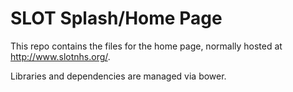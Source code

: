 # SLOT Splash/Home Page
This repo contains the files for the home page, normally hosted at http://www.slotnhs.org/.

Libraries and dependencies are managed via bower.
